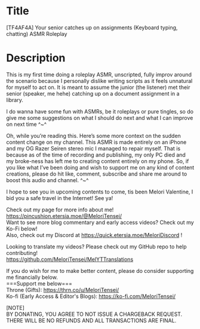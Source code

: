 # Title
[TF4AF4A] Your senior catches up on assignments (Keyboard typing, chatting)  ASMR Roleplay<br>

# Description
This is my first time doing a roleplay ASMR, unscripted, fully improv around the scenario because I personally dislike writing scripts as it feels unnatural for myself to act on.  It is meant to assume the junior (the listener) met their senior (speaker, me hehe) catching up on a document assignment in a library.<br>

I do wanna have some fun with ASMRs, be it roleplays or pure tingles, so do give me some suggestions on what I should do next and what I can improve on next time ^~^<br>

Oh, while you’re reading this.  Here’s some more context on the sudden content change on my channel.  This ASMR is made entirely on an iPhone and my OG Razer Seiren stereo mic I managed to repair myself.  That is because as of the time of recording and publishing, my only PC died and my broke-ness has left me to creating content entirely on my phone. So, if you like what I’ve been doing and wish to support me on any kind of content creations, please do hit like, comment, subscribe and share me around to boost this audio and channel. ^~^<br>

I hope to see you in upcoming contents to come, tis been Melori Valentine, I bid you a safe travel in the Internet! See ya!<br>

Check out my page for more info about me! https://pincushion.etersia.moe/@MeloriTensei/<br>
Want to see more blog commentary and early access videos? Check out my Ko-Fi below!<br>
Also, check out my Discord at https://quick.etersia.moe/MeloriDiscord !<br>

Looking to translate my videos? Please check out my GitHub repo to help contributing!<br>
https://github.com/MeloriTensei/MelYTTranslations<br>

If you do wish for me to make better content, please do consider supporting me financially below.<br>
===Support me below===<br>
Throne (Gifts): https://thrn.co/u/MeloriTensei/<br>
Ko-fi (Early Access & Editor's Blogs): https://ko-fi.com/MeloriTensei/<br>

[NOTE]<br>
BY DONATING, YOU AGREE TO NOT ISSUE A CHARGEBACK REQUEST. THERE WILL BE NO REFUNDS AND ALL TRANSACTIONS ARE FINAL.<br>